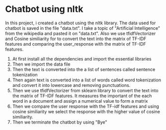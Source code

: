 # Chatbot using nltk

In this project, i created a chatbot using the nltk library. The data used for chatbot is saved in the file "data.txt". I take a topic of "Artificial Intelligence" from the wikipedia and pasted it on "data.txt". Also we use tfidfVectorizer and Cosine similiarity for to convert the text into the matrix of TF-IDF features and comparing the user_response with the matrix of TF-IDF features.

1. At first install all the dependencies and import the essential libraries
2. Then we import the data file
3. Then the text is converted into the a list of sentences called sentence tokenization
4. Then again text is converted into a list of words called word tokenization and convert it into lowercase and removing punctuations.
5. Then we use tfidfVectorizer from sklearn library to convert the text into the matrix of TF-IDF features. It measures the important of the each word in a document and assign a numerical value to form a matrix
6. Then we compare the user response with the TF-idf features and using cosine similiarity we select the response with the higher value of cosine similiarity.
7. Then we terminate the chatbot by using "Bye"

